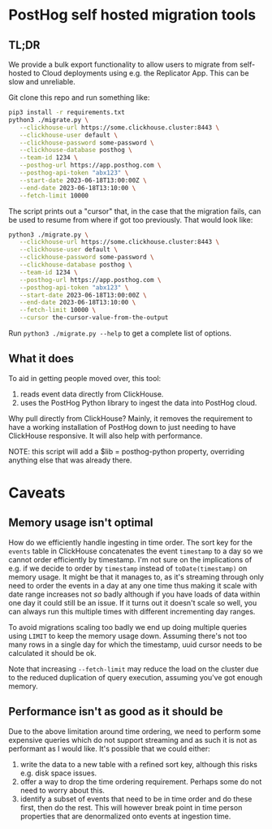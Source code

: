 # PostHog self hosted migration tools

## TL;DR

We provide a bulk export functionality to allow users to migrate from
self-hosted to Cloud deployments using e.g. the Replicator App. This can be
slow and unreliable.

Git clone this repo and run something like:

```bash
pip3 install -r requirements.txt
python3 ./migrate.py \
   --clickhouse-url https://some.clickhouse.cluster:8443 \
   --clickhouse-user default \
   --clickhouse-password some-password \
   --clickhouse-database posthog \
   --team-id 1234 \
   --posthog-url https://app.posthog.com \
   --posthog-api-token "abx123" \
   --start-date 2023-06-18T13:00:00Z \
   --end-date 2023-06-18T13:10:00 \
   --fetch-limit 10000
```

The script prints out a "cursor" that, in the case that the migration fails, can
be used to resume from where if got too previously. That would look like:

```bash
python3 ./migrate.py \
   --clickhouse-url https://some.clickhouse.cluster:8443 \
   --clickhouse-user default \
   --clickhouse-password some-password \
   --clickhouse-database posthog \
   --team-id 1234 \
   --posthog-url https://app.posthog.com \
   --posthog-api-token "abx123" \
   --start-date 2023-06-18T13:00:00Z \
   --end-date 2023-06-18T13:10:00 \
   --fetch-limit 10000 \
   --cursor the-cursor-value-from-the-output
```

Run `python3 ./migrate.py --help` to get a complete list of options.

## What it does

To aid in getting people moved over, this tool:

 1. reads event data directly from ClickHouse.
 1. uses the PostHog Python library to ingest the data into PostHog cloud.

Why pull directly from ClickHouse? Mainly, it removes the requirement to have a
working installation of PostHog down to just needing to have ClickHouse
responsive. It will also help with performance.

NOTE: this script will add a $lib = posthog-python property, overriding anything
else that was already there.

# Caveats

## Memory usage isn't optimal

How do we efficiently handle ingesting in time order. The sort key for the
`events` table in ClickHouse concatenates the event `timestamp` to a day so
we cannot order efficiently by timestamp. I'm not sure on the implications of
e.g. if we decide to order by `timestamp` instead of `toDate(timestamp)` on
memory usage. It might be that it manages to, as it's streaming through only
need to order the events in a day at any one time thus making it scale with
date range increases not _so_ badly although if you have loads of data within
one day it could still be an issue. If it turns out it doesn't scale so well,
you can always run this multiple times with different incrementing day
ranges.

To avoid migrations scaling too badly we end up doing multiple queries using
`LIMIT` to keep the memory usage down. Assuming there's not too many rows in a
single day for which the timestamp, uuid cursor needs to be calculated it should
be ok.

Note that increasing `--fetch-limit` may reduce the load on the cluster due to
the reduced duplication of query execution, assuming you've got enough memory.

## Performance isn't as good as it should be

Due to the above limitation around time ordering, we need to perform some
expensive queries which do not support streaming and as such it is not as
performant as I would like. It's possible that we could either:

1. write the data to a new table with a refined sort key, although this risks
   e.g. disk space issues.
2. offer a way to drop the time ordering requirement. Perhaps some do not need
   to worry about this.
3. identify a subset of events that need to be in time order and do these first,
   then do the rest. This will however break point in time person properties
   that are denormalized onto events at ingestion time.
